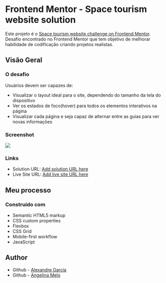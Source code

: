 # Frontend Mentor - Space tourism website solution

Este projeto é o [Space tourism website challenge on Frontend Mentor](https://www.frontendmentor.io/challenges/space-tourism-multipage-website-gRWj1URZ3). Desafio encontrado no Frontend Mentor que tem objetivo de melhorar habilidade de codificação criando projetos realistas. 

## Visão Geral

### O desafio

Usuários devem ser capazes de:

- Visualizar o layout ideal para o site, dependendo do tamanho da tela do dispositivo
- Ver os estados de foco(hover) para todos os elementos interativos na página
- Visualizar cada página e seja capaz de alternar entre as guias para ver novas informações

### Screenshot

![](./screenshot.gif)


### Links

- Solution URL: [Add solution URL here](https://github.com/ajuliamm/Space-tourism-website)
- Live Site URL: [Add live site URL here](https://your-live-site-url.com)

## Meu processo

### Construído com

- Semantic HTML5 markup
- CSS custom properties
- Flexbox
- CSS Grid
- Mobile-first workflow
- JavaScript



## Author

- Github - [Alexandre Garcia](https://github.com/AleexGarcia)
- Github - [Angelina Melo](https://github.com/ajuliamm)